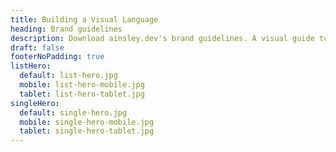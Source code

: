 ```yaml
---
title: Building a Visual Language
heading: Brand guidelines
description: Download ainsley.dev's brand guidelines. A visual guide to making sure your visuals look like ainsley.dev, explore our design language.
draft: false
footerNoPadding: true
listHero:
  default: list-hero.jpg
  mobile: list-hero-mobile.jpg
  tablet: list-hero-tablet.jpg
singleHero:
  default: single-hero.jpg
  mobile: single-hero-mobile.jpg
  tablet: single-hero-tablet.jpg
---
```

